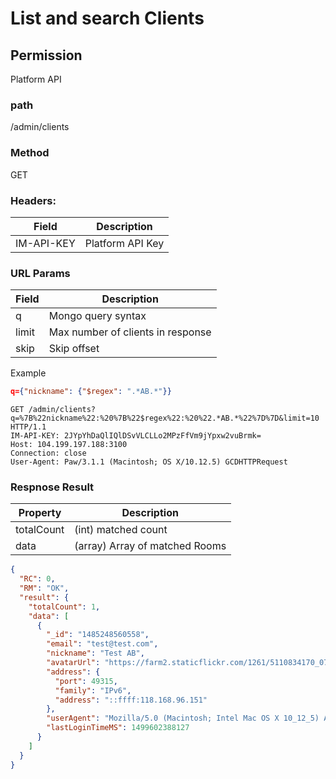 # List and search Clients

## Permission

Platform API

### path

/admin/clients

### Method

GET

### Headers:

| Field      | Description      |
| ---------- | ---------------- |
| IM-API-KEY | Platform API Key |

### URL Params

| Field | Description                       |
| ----- | --------------------------------- |
| q     | Mongo query syntax                |
| limit | Max number of clients in response |
| skip  | Skip offset                       |

Example

```json
q={"nickname": {"$regex": ".*AB.*"}}
```

```
GET /admin/clients?q=%7B%22nickname%22:%20%7B%22$regex%22:%20%22.*AB.*%22%7D%7D&limit=10 HTTP/1.1
IM-API-KEY: 2JYpYhDaQlIQlDSvVLCLLo2MPzFfVm9jYpxw2vuBrmk=
Host: 104.199.197.188:3100
Connection: close
User-Agent: Paw/3.1.1 (Macintosh; OS X/10.12.5) GCDHTTPRequest
```

### Respnose Result

| Property   | Description                    |
| ---------- | ------------------------------ |
| totalCount | (int) matched count            |
| data       | (array) Array of matched Rooms |

```json
{
  "RC": 0,
  "RM": "OK",
  "result": {
    "totalCount": 1,
    "data": [
      {
        "_id": "1485248560558",
        "email": "test@test.com",
        "nickname": "Test AB",
        "avatarUrl": "https://farm2.staticflickr.com/1261/5110834170_0797f39278_z_d.jpg",
        "address": {
          "port": 49315,
          "family": "IPv6",
          "address": "::ffff:118.168.96.151"
        },
        "userAgent": "Mozilla/5.0 (Macintosh; Intel Mac OS X 10_12_5) AppleWebKit/537.36 (KHTML, like Gecko) Chrome/59.0.3071.115 Safari/537.36",
        "lastLoginTimeMS": 1499602388127
      }
    ]
  }
}
```
